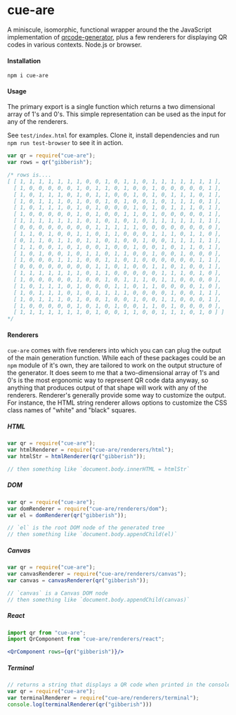 # cue-are

A miniscule, isomorphic, functional wrapper around the the JavaScript implementation of [qrcode-generator](https://github.com/kazuhikoarase/qrcode-generator), plus a few renderers for displaying QR codes in various contexts. Node.js or browser.

#### Installation

```npm i cue-are```

#### Usage

The primary export is a single function which returns a two dimensional array of 1's and 0's. This simple representation can be used as the input for any of the renderers.

See `test/index.html` for examples. Clone it, install dependencies and run `npm run test-browser` to see it in action.

```js
var qr = require("cue-are");
var rows = qr("gibberish");

/* rows is....
[ [ 1, 1, 1, 1, 1, 1, 1, 0, 0, 1, 0, 1, 1, 0, 1, 1, 1, 1, 1, 1, 1 ],
  [ 1, 0, 0, 0, 0, 0, 1, 0, 1, 1, 0, 1, 0, 0, 1, 0, 0, 0, 0, 0, 1 ],
  [ 1, 0, 1, 1, 1, 0, 1, 0, 1, 1, 0, 0, 1, 0, 1, 0, 1, 1, 1, 0, 1 ],
  [ 1, 0, 1, 1, 1, 0, 1, 0, 0, 1, 0, 1, 0, 0, 1, 0, 1, 1, 1, 0, 1 ],
  [ 1, 0, 1, 1, 1, 0, 1, 0, 1, 0, 0, 0, 1, 0, 1, 0, 1, 1, 1, 0, 1 ],
  [ 1, 0, 0, 0, 0, 0, 1, 0, 1, 0, 0, 1, 1, 0, 1, 0, 0, 0, 0, 0, 1 ],
  [ 1, 1, 1, 1, 1, 1, 1, 0, 1, 0, 1, 0, 1, 0, 1, 1, 1, 1, 1, 1, 1 ],
  [ 0, 0, 0, 0, 0, 0, 0, 0, 1, 1, 1, 1, 1, 0, 0, 0, 0, 0, 0, 0, 0 ],
  [ 1, 1, 0, 1, 0, 0, 1, 1, 0, 1, 1, 0, 0, 0, 1, 1, 1, 0, 1, 1, 0 ],
  [ 0, 1, 1, 0, 1, 1, 0, 1, 1, 0, 1, 0, 0, 1, 0, 0, 1, 1, 1, 1, 1 ],
  [ 1, 1, 0, 0, 1, 0, 1, 0, 0, 1, 0, 0, 1, 0, 0, 1, 0, 1, 1, 0, 1 ],
  [ 1, 0, 1, 0, 0, 1, 0, 1, 1, 0, 1, 1, 0, 0, 1, 0, 0, 1, 0, 0, 0 ],
  [ 1, 0, 0, 0, 1, 1, 1, 0, 0, 1, 1, 0, 1, 0, 0, 0, 0, 0, 0, 1, 1 ],
  [ 0, 0, 0, 0, 0, 0, 0, 0, 1, 1, 0, 1, 0, 0, 1, 1, 0, 1, 0, 0, 1 ],
  [ 1, 1, 1, 1, 1, 1, 1, 0, 1, 1, 0, 0, 0, 0, 0, 1, 1, 1, 0, 1, 0 ],
  [ 1, 0, 0, 0, 0, 0, 1, 0, 0, 1, 0, 1, 1, 1, 0, 1, 1, 0, 0, 0, 0 ],
  [ 1, 0, 1, 1, 1, 0, 1, 0, 0, 0, 1, 1, 0, 1, 1, 0, 0, 0, 0, 1, 0 ],
  [ 1, 0, 1, 1, 1, 0, 1, 0, 1, 1, 1, 1, 0, 0, 0, 0, 1, 0, 0, 1, 1 ],
  [ 1, 0, 1, 1, 1, 0, 1, 0, 0, 1, 0, 0, 1, 0, 0, 1, 1, 0, 0, 0, 1 ],
  [ 1, 0, 0, 0, 0, 0, 1, 0, 1, 0, 1, 0, 0, 1, 1, 0, 1, 0, 0, 0, 0 ],
  [ 1, 1, 1, 1, 1, 1, 1, 0, 1, 0, 0, 1, 1, 0, 0, 1, 1, 1, 0, 1, 0 ] ]
*/
```

#### Renderers

`cue-are` comes with five renderers into which you can can plug the output of the main generation function. While each of these packages could be an `npm` module of it's own, they are tailored to work on the output structure of the generator. It does seem to me that a two-dimensional array of 1's and 0's is the most ergonomic way to represent QR code data anyway, so anything that produces output of that shape will work with any of the renderers. Renderer's generally provide some way to customize the output. For instance, the HTML string renderer allows options to customize the CSS class names of "white" and "black" squares.


##### HTML

```js
var qr = require("cue-are");
var htmlRenderer = require("cue-are/renderers/html");
var htmlStr = htmlRenderer(qr("gibberish"));

// then something like `document.body.innerHTML = htmlStr`
```

##### DOM

```js
var qr = require("cue-are");
var domRenderer = require("cue-are/renderers/dom");
var el = domRenderer(qr("gibberish"));

// `el` is the root DOM node of the generated tree
// then something like `document.body.appendChild(el)`
```

##### Canvas

```js
var qr = require("cue-are");
var canvasRenderer = require("cue-are/renderers/canvas");
var canvas = canvasRenderer(qr("gibberish"));

// `canvas` is a Canvas DOM node
// then something like `document.body.appendChild(canvas)`
```

##### React
```jsx
import qr from "cue-are";
import QrComponent from "cue-are/renderers/react";

<QrComponent rows={qr("gibberish")}/>
```

##### Terminal
```js
// returns a string that displays a QR code when printed in the console
var qr = require("cue-are");
var terminalRenderer = require("cue-are/renderers/terminal");
console.log(terminalRenderer(qr("gibberish")))
```
